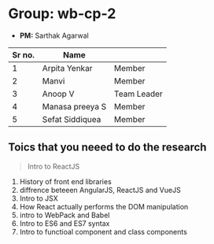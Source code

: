 # Group: wb-cp-2

* **PM:** Sarthak Agarwal

|Sr no.|Name||
|-|-|-|
|1|Arpita Yenkar|Member|
|2|Manvi|Member|
|3|Anoop V| Team Leader|
|4|Manasa preeya S|Member|
|5|Sefat Siddiquea|Member|

## Toics that you neeed to do the research

> Intro to ReactJS
1. History of front end libraries
2. diffrence beteeen AngularJS, ReactJS and VueJS
3. Intro to JSX
4. How React actually performs the DOM manipulation
5. intro to WebPack and Babel
6. Intro to ES6 and ES7 syntax
7. Intro to functioal component and class components
   

